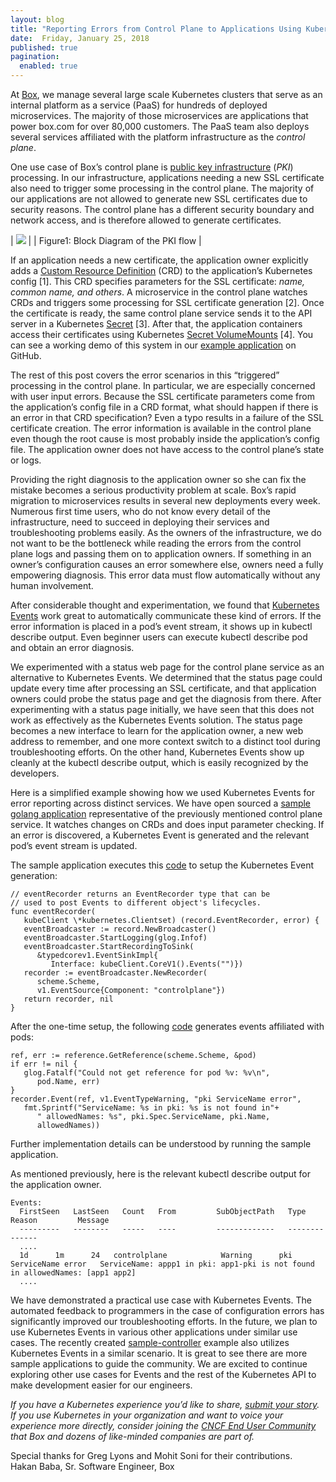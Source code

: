 ```yaml
---
layout: blog
title: "Reporting Errors from Control Plane to Applications Using Kubernetes Events"
date:  Friday, January 25, 2018
published: true
pagination:
  enabled: true
---
```


At [Box](https://www.box.com/), we manage several large scale Kubernetes clusters that serve as an internal platform as a service (PaaS) for hundreds of deployed microservices. The majority of those microservices are applications that power box.com for over 80,000 customers. The PaaS team also deploys several services affiliated with the platform infrastructure as the _control plane_.  

One use case of Box’s control plane is [public key infrastructure](https://en.wikipedia.org/wiki/Public_key_infrastructure) (_PKI_) processing. In our infrastructure, applications needing a new SSL certificate also need to trigger some processing in the control plane. The majority of our applications are not allowed to generate new SSL certificates due to security reasons. The control plane has a different security boundary and network access, and is therefore allowed to generate certificates.  


| ![](https://docs.google.com/a/linuxfoundation.org/drawings/d/snd-Vdn8h65V5wEBwU0KIqg/image?w=624&h=554&rev=303&ac=1) |
| Figure1: Block Diagram of the PKI flow |


If an application needs a new certificate, the application owner explicitly adds a [Custom Resource Definition](https://kubernetes.io/docs/tasks/access-kubernetes-api/extend-api-custom-resource-definitions/) (CRD) to the application’s Kubernetes config [1]. This CRD specifies parameters for the SSL certificate: _name, common name, and others_. A microservice in the control plane watches CRDs and triggers some processing for SSL certificate generation [2]. Once the certificate is ready, the same control plane service sends it to the API server in a Kubernetes [Secret](https://kubernetes.io/docs/concepts/configuration/secret/) [3]. After that, the application containers access their certificates using Kubernetes [Secret VolumeMounts](https://kubernetes.io/docs/concepts/storage/volumes/#secret) [4]. You can see a working demo of this system in our [example application](https://github.com/box/error-reporting-with-kubernetes-events) on GitHub.  

The rest of this post covers the error scenarios in this “triggered” processing in the control plane. In particular, we are especially concerned with user input errors. Because the SSL certificate parameters come from the application’s config file in a CRD format, what should happen if there is an error in that CRD specification? Even a typo results in a failure of the SSL certificate creation. The error information is available in the control plane even though the root cause is most probably inside the application’s config file. The application owner does not have access to the control plane’s state or logs.  

Providing the right diagnosis to the application owner so she can fix the mistake becomes a serious productivity problem at scale. Box’s rapid migration to microservices results in several new deployments every week. Numerous first time users, who do not know every detail of the infrastructure, need to succeed in deploying their services and troubleshooting problems easily. As the owners of the infrastructure, we do not want to be the bottleneck while reading the errors from the control plane logs and passing them on to application owners. If something in an owner’s configuration causes an error somewhere else, owners need a fully empowering diagnosis. This error data must flow automatically without any human involvement.  

After considerable thought and experimentation, we found that [Kubernetes Events](https://v1-7.docs.kubernetes.io/docs/api-reference/v1.7/#event-v1-core) work great to automatically communicate these kind of errors. If the error information is placed in a pod’s event stream, it shows up in kubectl describe output. Even beginner users can execute kubectl describe pod and obtain an error diagnosis.  


We experimented with a status web page for the control plane service as an alternative to Kubernetes Events. We determined that the status page could update every time after processing an SSL certificate, and that application owners could probe the status page and get the diagnosis from there. After experimenting with a status page initially, we have seen that this does not work as effectively as the Kubernetes Events solution. The status page becomes a new interface to learn for the application owner, a new web address to remember, and one more context switch to a distinct tool during troubleshooting efforts. On the other hand, Kubernetes Events show up cleanly at the kubectl describe output, which is easily recognized by the developers.  

Here is a simplified example showing how we used Kubernetes Events for error reporting across distinct services. We have open sourced a [sample golang application](https://github.com/box/error-reporting-with-kubernetes-events) representative of the previously mentioned control plane service. It watches changes on CRDs and does input parameter checking. If an error is discovered, a Kubernetes Event is generated and the relevant pod’s event stream is updated.  

The sample application executes this [code](https://github.com/box/error-reporting-with-kubernetes-events/blob/master/cmd/controlplane/main.go#L201) to setup the Kubernetes Event generation:  


```
// eventRecorder returns an EventRecorder type that can be  
// used to post Events to different object's lifecycles.  
func eventRecorder(  
   kubeClient \*kubernetes.Clientset) (record.EventRecorder, error) {  
   eventBroadcaster := record.NewBroadcaster()  
   eventBroadcaster.StartLogging(glog.Infof)  
   eventBroadcaster.StartRecordingToSink(  
      &typedcorev1.EventSinkImpl{  
         Interface: kubeClient.CoreV1().Events("")})  
   recorder := eventBroadcaster.NewRecorder(  
      scheme.Scheme,  
      v1.EventSource{Component: "controlplane"})  
   return recorder, nil  
}
 ```


After the one-time setup, the following [code](https://github.com/box/error-reporting-with-kubernetes-events/blob/master/cmd/controlplane/main.go#L163) generates events affiliated with pods:  


```
ref, err := reference.GetReference(scheme.Scheme, &pod)  
if err != nil {  
   glog.Fatalf("Could not get reference for pod %v: %v\n",  
      pod.Name, err)  
}  
recorder.Event(ref, v1.EventTypeWarning, "pki ServiceName error",  
   fmt.Sprintf("ServiceName: %s in pki: %s is not found in"+  
      " allowedNames: %s", pki.Spec.ServiceName, pki.Name,  
      allowedNames))
 ```


Further implementation details can be understood by running the sample application.  

As mentioned previously, here is the relevant kubectl describe output for the application owner.  


```
Events:  
  FirstSeen   LastSeen   Count   From         SubObjectPath   Type      Reason         Message  
  ---------   --------   -----   ----         -------------   --------   ------     
  ....  
  1d      1m      24   controlplane            Warning      pki ServiceName error   ServiceName: appp1 in pki: app1-pki is not found in allowedNames: [app1 app2]  
  ....  

 ```


We have demonstrated a practical use case with Kubernetes Events. The automated feedback to programmers in the case of configuration errors has significantly improved our troubleshooting efforts. In the future, we plan to use Kubernetes Events in various other applications under similar use cases. The recently created [sample-controller](https://github.com/kubernetes/sample-controller) example also utilizes Kubernetes Events in a similar scenario. It is great to see there are more sample applications to guide the community. We are excited to continue exploring other use cases for Events and the rest of the Kubernetes API to make development easier for our engineers.  

_If you have a Kubernetes experience you’d like to share, [submit your story](https://docs.google.com/a/google.com/forms/d/e/1FAIpQLScuI7Ye3VQHQTwBASrgkjQDSS5TP0g3AXfFhwSM9YpHgxRKFA/viewform). If you use Kubernetes in your organization and want to voice your experience more directly, consider joining the [CNCF End User Community](https://www.cncf.io/people/end-user-community/) that Box and dozens of like-minded companies are part of._    

Special thanks for Greg Lyons and Mohit Soni for their contributions.  
Hakan Baba, Sr. Software Engineer, Box
